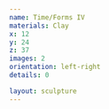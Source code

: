 ```yaml
---
name: Time/Forms IV
materials: Clay
x: 12
y: 24
z: 37
images: 2
orientation: left-right
details: 0

layout: sculpture
---
```

